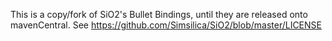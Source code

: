 This is a copy/fork of SiO2's Bullet Bindings, until they are released onto mavenCentral.
See https://github.com/Simsilica/SiO2/blob/master/LICENSE